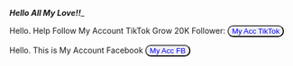 <!DOCTYPE html>
<html>
<body>
<head>
<title>Link Help My Account</title>
</head>


_____________________Hello All My Love!!______________________


<p>Hello. Help Follow My Account TikTok Grow 20K Follower: <a href="https://vt.tiktok.com/ZSe94SkF9/">  <button style="color:blue;border-radius:10px;"> My Acc TikTok </button> </p>




<a> Hello. This is My Account Facebook <a href="https://www.facebook.com/profile.php?id=100076814321242"> <button style="color:blue;border-radius:10px"> My Acc FB </button> </a>



</body>
</html>
